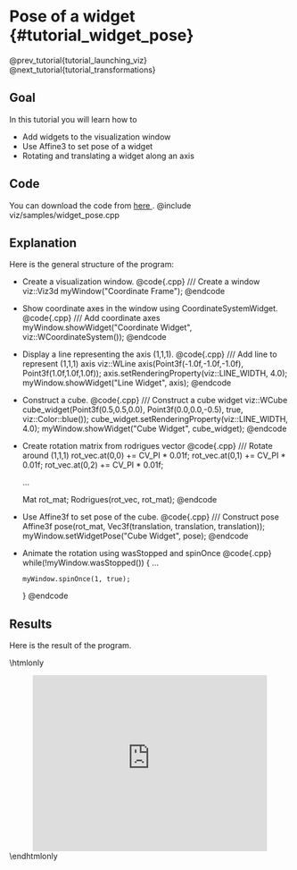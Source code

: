 Pose of a widget {#tutorial_widget_pose}
================

@prev_tutorial{tutorial_launching_viz}
@next_tutorial{tutorial_transformations}

Goal
----

In this tutorial you will learn how to

-   Add widgets to the visualization window
-   Use Affine3 to set pose of a widget
-   Rotating and translating a widget along an axis

Code
----

You can download the code from [here ](https://github.com/opencv/opencv_contrib/tree/master/modules/viz/samples/widget_pose.cpp).
@include viz/samples/widget_pose.cpp

Explanation
-----------

Here is the general structure of the program:

-   Create a visualization window.
    @code{.cpp}
    /// Create a window
    viz::Viz3d myWindow("Coordinate Frame");
    @endcode
-   Show coordinate axes in the window using CoordinateSystemWidget.
    @code{.cpp}
    /// Add coordinate axes
    myWindow.showWidget("Coordinate Widget", viz::WCoordinateSystem());
    @endcode
-   Display a line representing the axis (1,1,1).
    @code{.cpp}
    /// Add line to represent (1,1,1) axis
    viz::WLine axis(Point3f(-1.0f,-1.0f,-1.0f), Point3f(1.0f,1.0f,1.0f));
    axis.setRenderingProperty(viz::LINE_WIDTH, 4.0);
    myWindow.showWidget("Line Widget", axis);
    @endcode
-   Construct a cube.
    @code{.cpp}
    /// Construct a cube widget
    viz::WCube cube_widget(Point3f(0.5,0.5,0.0), Point3f(0.0,0.0,-0.5), true, viz::Color::blue());
    cube_widget.setRenderingProperty(viz::LINE_WIDTH, 4.0);
    myWindow.showWidget("Cube Widget", cube_widget);
    @endcode
-   Create rotation matrix from rodrigues vector
    @code{.cpp}
    /// Rotate around (1,1,1)
    rot_vec.at<float>(0,0) += CV_PI * 0.01f;
    rot_vec.at<float>(0,1) += CV_PI * 0.01f;
    rot_vec.at<float>(0,2) += CV_PI * 0.01f;

    ...

    Mat rot_mat;
    Rodrigues(rot_vec, rot_mat);
    @endcode
-   Use Affine3f to set pose of the cube.
    @code{.cpp}
    /// Construct pose
    Affine3f pose(rot_mat, Vec3f(translation, translation, translation));
    myWindow.setWidgetPose("Cube Widget", pose);
    @endcode
-   Animate the rotation using wasStopped and spinOnce
    @code{.cpp}
    while(!myWindow.wasStopped())
    {
        ...

        myWindow.spinOnce(1, true);
    }
    @endcode

Results
-------

Here is the result of the program.

\htmlonly
<div align="center">
<iframe width="420" height="315" src="https://www.youtube.com/embed/22HKMN657U0" frameborder="0" allowfullscreen></iframe>
</div>
\endhtmlonly
